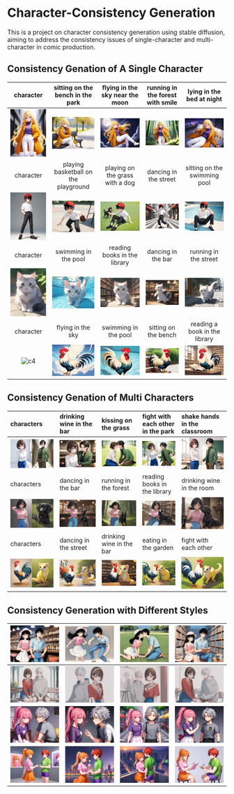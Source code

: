 # Character-Consistency Generation
This is a project on character consistency generation using stable diffusion, aiming to address the consistency issues of single-character and multi-character in comic production.



## Consistency Genation of A Single Character
|character|sitting on the bench in the park|flying in the sky near the moon|running in the forest with smile|lying in the bed at night|
|:--:|:--:|:--:|:--:|:--:|
| ![](assert/c1.webp) | ![](assert/c1-1.webp) | ![](assert/c1-2.webp) | ![](assert/c1-3.webp) |![c1-1](assert/c1-4.webp)|
|       character       | playing basketball on the playground | playing on the grass with a dog |dancing in the street|sitting on the swimming pool|
| ![c2](assert/c2.webp) |      ![c2-1](assert/c2-1.webp)       |    ![c2-2](assert/c2-2.webp)    |![c2-3](assert/c2-3.webp)|![c2-4](assert/c2-4.webp)|
|       character       | swimming in the pool | reading books in the library |dancing in the bar|running in the street|
| ![c3](assert/c3.PNG) | ![c3-1](assert/c3-1.png) | ![c3-2](assert/c3-2.PNG) |![c3-3](assert/c3-3.PNG)|![c3-4](assert/c3-4.PNG)|
| character | flying in the sky | swimming in the pool |sitting on the bench|reading a book in the library|
| ![c4](/Users/ww/Desktop/Comic-AI/Character-Consistency/assert/c4.png) | ![c4-1](assert/c4-1.PNG) | ![c4-2](assert/c4-2.PNG) |![c4-3](assert/c4-3.PNG)|![c4-4](assert/c4-4.PNG)|



## Consistency Genation of Multi Characters

| characters           | drinking wine in the bar | kissing on the grass     | fight with each other in the park | shake hands in the classroom |
| :------------------- | :----------------------- | :----------------------- | :-------------------------------- | :--------------------------- |
| ![c5](assert/c5.png) | ![c5-1](assert/c5-1.png) | ![c5-2](assert/c5-2.png) | ![c5-3](assert/c5-3.png)          | ![c5-3](assert/c5-4.png)     |
| characters           | dancing in the bar       | running in the forest    | reading books in the library      | drinking wine in the room    |
| ![c8](assert/c8.png) | ![c8-1](assert/c8-1.PNG) | ![c8-2](assert/c8-2.PNG) | ![c8-3](assert/c8-3.PNG)          | ![c8-4](assert/c8-4.PNG)     |
| characters           | dancing in the street    | drinking wine in the bar | eating in the garden              | fight with each other        |
| ![c7](assert/c7.PNG) | ![c7-1](assert/c7-1.png) | ![c7-2](assert/c7-2.PNG) | ![c7-3](assert/c7-3.png)          | ![c7-4](assert/c7-4.png)     |



## Consistency Generation with Different Styles

| ![c10-1](assert/c10-1.webp) | ![c10-2](assert/c10-2.webp) | ![c10-3](assert/c10-3.webp) | ![c10-4](assert/c10-4.webp) |
| --------------------------- | --------------------------- | --------------------------- | --------------------------- |
| ![c13-1](assert/c13-1.webp) | ![c13-2](assert/c13-2.webp) | ![c13-3](assert/c13-3.webp) | ![c13-4](assert/c13-4.webp) |
| ![c12-1](assert/c12-1.webp) | ![c12-2](assert/c12-2.webp) | ![c12-3](assert/c12-3.webp) | ![c12-3](assert/c12-4.webp) |
| ![c11-1](assert/c11-1.webp) | ![c11-2](assert/c11-2.webp) | ![c11-3](assert/c11-3.webp) | ![c11-4](assert/c11-4.webp) |
